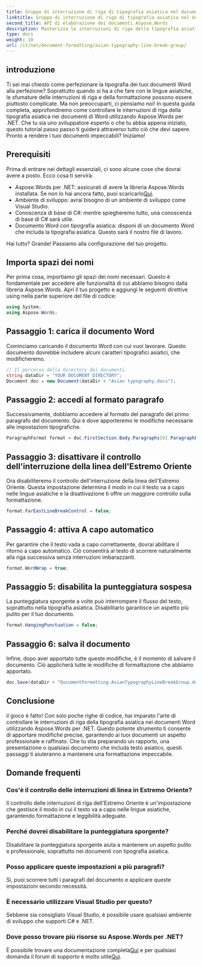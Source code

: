 ```yaml
---
title: Gruppo di interruzione di riga di tipografia asiatica nel documento di Word
linktitle: Gruppo di interruzione di riga di tipografia asiatica nel documento di Word
second_title: API di elaborazione dei documenti Aspose.Words
description: Masterizza le interruzioni di riga della tipografia asiatica nei documenti di Word utilizzando Aspose.Words per .NET. Questa guida fornisce un tutorial passo passo per una formattazione precisa.
type: docs
weight: 10
url: /it/net/document-formatting/asian-typography-line-break-group/
---
```

## introduzione

Ti sei mai chiesto come perfezionare la tipografia dei tuoi documenti Word alla perfezione? Soprattutto quando si ha a che fare con le lingue asiatiche, le sfumature delle interruzioni di riga e della formattazione possono essere piuttosto complicate. Ma non preoccuparti, ci pensiamo noi! In questa guida completa, approfondiremo come controllare le interruzioni di riga della tipografia asiatica nei documenti di Word utilizzando Aspose.Words per .NET. Che tu sia uno sviluppatore esperto o che tu abbia appena iniziato, questo tutorial passo passo ti guiderà attraverso tutto ciò che devi sapere. Pronto a rendere i tuoi documenti impeccabili? Iniziamo!

## Prerequisiti

Prima di entrare nei dettagli essenziali, ci sono alcune cose che dovrai avere a posto. Ecco cosa ti servirà:

- Aspose.Words per .NET: assicurati di avere la libreria Aspose.Words installata. Se non lo hai ancora fatto, puoi scaricarlo[Qui](https://releases.aspose.com/words/net/).
- Ambiente di sviluppo: avrai bisogno di un ambiente di sviluppo come Visual Studio.
- Conoscenza di base di C#: mentre spiegheremo tutto, una conoscenza di base di C# sarà utile.
- Documento Word con tipografia asiatica: disponi di un documento Word che includa la tipografia asiatica. Questo sarà il nostro file di lavoro.

Hai tutto? Grande! Passiamo alla configurazione del tuo progetto.

## Importa spazi dei nomi

Per prima cosa, importiamo gli spazi dei nomi necessari. Questo è fondamentale per accedere alle funzionalità di cui abbiamo bisogno dalla libreria Aspose.Words. Apri il tuo progetto e aggiungi le seguenti direttive using nella parte superiore del file di codice:

```csharp
using System;
using Aspose.Words;
```

## Passaggio 1: carica il documento Word

Cominciamo caricando il documento Word con cui vuoi lavorare. Questo documento dovrebbe includere alcuni caratteri tipografici asiatici, che modificheremo.

```csharp
// Il percorso della directory dei documenti.
string dataDir = "YOUR DOCUMENT DIRECTORY";
Document doc = new Document(dataDir + "Asian typography.docx");
```

## Passaggio 2: accedi al formato paragrafo

Successivamente, dobbiamo accedere al formato del paragrafo del primo paragrafo del documento. Qui è dove apporteremo le modifiche necessarie alle impostazioni tipografiche.

```csharp
ParagraphFormat format = doc.FirstSection.Body.Paragraphs[0].ParagraphFormat;
```

## Passaggio 3: disattivare il controllo dell'interruzione della linea dell'Estremo Oriente

Ora disabiliteremo il controllo dell'interruzione della linea dell'Estremo Oriente. Questa impostazione determina il modo in cui il testo va a capo nelle lingue asiatiche e la disattivazione ti offre un maggiore controllo sulla formattazione.

```csharp
format.FarEastLineBreakControl = false;
```

## Passaggio 4: attiva A capo automatico

Per garantire che il testo vada a capo correttamente, dovrai abilitare il ritorno a capo automatico. Ciò consentirà al testo di scorrere naturalmente alla riga successiva senza interruzioni imbarazzanti.

```csharp
format.WordWrap = true;
```

## Passaggio 5: disabilita la punteggiatura sospesa

La punteggiatura sporgente a volte può interrompere il flusso del testo, soprattutto nella tipografia asiatica. Disabilitarlo garantisce un aspetto più pulito per il tuo documento.

```csharp
format.HangingPunctuation = false;
```

## Passaggio 6: salva il documento

Infine, dopo aver apportato tutte queste modifiche, è il momento di salvare il documento. Ciò applicherà tutte le modifiche di formattazione che abbiamo apportato.

```csharp
doc.Save(dataDir + "DocumentFormatting.AsianTypographyLineBreakGroup.docx");
```

## Conclusione

il gioco è fatto! Con solo poche righe di codice, hai imparato l'arte di controllare le interruzioni di riga della tipografia asiatica nei documenti Word utilizzando Aspose.Words per .NET. Questo potente strumento ti consente di apportare modifiche precise, garantendo ai tuoi documenti un aspetto professionale e raffinato. Che tu stia preparando un rapporto, una presentazione o qualsiasi documento che includa testo asiatico, questi passaggi ti aiuteranno a mantenere una formattazione impeccabile. 

## Domande frequenti

### Cos'è il controllo delle interruzioni di linea in Estremo Oriente?
Il controllo delle interruzioni di riga dell'Estremo Oriente è un'impostazione che gestisce il modo in cui il testo va a capo nelle lingue asiatiche, garantendo formattazione e leggibilità adeguate.

### Perché dovrei disabilitare la punteggiatura sporgente?
Disabilitare la punteggiatura sporgente aiuta a mantenere un aspetto pulito e professionale, soprattutto nei documenti con tipografia asiatica.

### Posso applicare queste impostazioni a più paragrafi?
Sì, puoi scorrere tutti i paragrafi del documento e applicare queste impostazioni secondo necessità.

### È necessario utilizzare Visual Studio per questo?
Sebbene sia consigliato Visual Studio, è possibile usare qualsiasi ambiente di sviluppo che supporti C# e .NET.

### Dove posso trovare più risorse su Aspose.Words per .NET?
 È possibile trovare una documentazione completa[Qui](https://reference.aspose.com/words/net/) e per qualsiasi domanda il forum di supporto è molto utile[Qui](https://forum.aspose.com/c/words/8).
